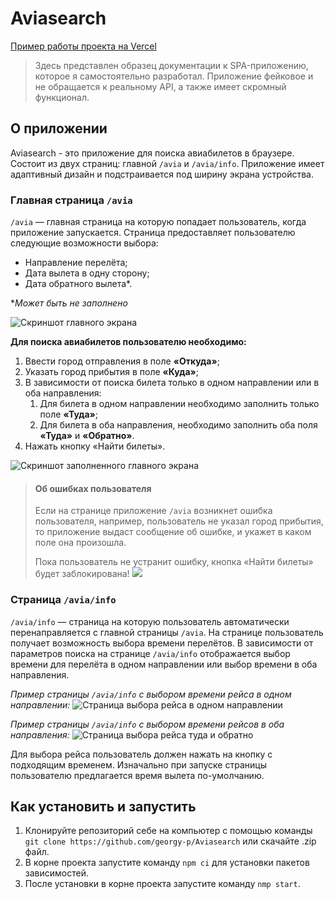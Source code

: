 # Aviasearch

[Пример работы проекта на Vercel](https://aviasearch.vercel.app/)
>Здесь представлен образец документации к SPA-приложению, которое я самостоятельно разработал. Приложение фейковое и не обращается к реальному API, а также имеет скромный функционал.

## О приложении

Aviasearch - это приложение для поиска авиабилетов в браузере. Состоит из двух страниц: главной `/avia` и `/avia/info`. Приложение имеет адаптивный дизайн и подстраивается под ширину экрана устройства.

### Главная страница `/avia`

`/avia` — главная страница на которую попадает пользователь, когда приложение запускается. Страница предоставляет пользователю следующие возможности выбора:

- Направление перелёта;
- Дата вылета в одну сторону;
- Дата обратного вылета*.

**Может быть не заполнено*

![Скриншот главного экрана](https://github.com/georgy-p/Aviasearch/assets/81578359/72d99f47-faa3-4f52-966c-4685fee6cdb6)

**Для поиска авиабилетов пользователю необходимо:**

  1. Ввести город отправления в поле **«Откуда»**;
  2. Указать город прибытия в поле **«Куда»**;
  3. В зависимости от поиска билета только в одном направлении или в оба направления:
       1. Для билета в одном направлении необходимо заполнить только поле **«Туда»**;
       2. Для билета в оба направления, необходимо заполнить оба поля **«Туда»** и **«Обратно»**.
  4. Нажать кнопку «Найти билеты».

![Скриншот заполненного главного экрана](https://github.com/georgy-p/Aviasearch/assets/81578359/1798f339-6b4a-4587-a0b3-f27dec1b4703)

>#### Об ошибках пользователя
>
>Если на странице приложение `/avia` возникнет ошибка пользователя, например, пользователь не указал город прибытия, то приложение выдаст сообщение об ошибке, и укажет в каком поле она произошла.
>
>Пока пользователь не устранит ошибку, кнопка «Найти билеты» будет заблокирована!
>![](https://github.com/georgy-p/Aviasearch/assets/81578359/ca37efc0-fd2f-4025-94b0-a128b4b012f3)

### Страница `/avia/info`

 `/avia/info` — страница на которую пользователь автоматически перенаправляется с главной страницы  `/avia`. На странице пользователь получает возможность выбора времени перелётов. В зависимости от параметров поиска на странице `/avia/info` отображается выбор времени для перелёта в одном направлении или выбор времени в оба направления.

*Пример страницы `/avia/info` с выбором времени рейса в одном направлении:*
![Страница выбора рейса в одном направлении](https://github.com/georgy-p/Aviasearch/assets/81578359/ae975a07-9417-4328-aac3-8b8a3cee9e59)

*Пример страницы `/avia/info` с выбором времени рейсов в оба направления:*
![Страница выбора рейса туда и обратно](https://github.com/georgy-p/Aviasearch/assets/81578359/264e635f-a7d9-4a3f-b46a-4b614fbe7a47)

Для выбора рейса пользователь должен нажать на кнопку с подходящим временем. Изначально при запуске страницы пользователю предлагается время вылета по-умолчанию.

## Как установить и запустить

1. Клонируйте репозиторий себе на компьютер с помощью команды `git clone https://github.com/georgy-p/Aviasearch` или скачайте .zip файл.
2. В корне проекта запустите команду `npm ci` для установки пакетов зависимостей.
3. После установки в корне проекта запустите команду `nmp start`.
